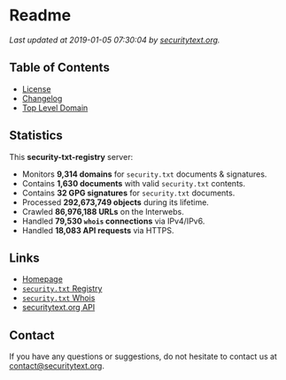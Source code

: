 # Readme

_Last updated at 2019-01-05 07:30:04 by [securitytext.org](https://securitytext.org)._

## Table of Contents

* [License](LICENSE.md)
* [Changelog](CHANGELOG.md)
* [Top Level Domain](TLD.md)

## Statistics

This **security-txt-registry** server:

* Monitors **9,314 domains** for `security.txt` documents & signatures.
* Contains **1,630 documents** with valid `security.txt` contents.
* Contains **32 GPG signatures** for `security.txt` documents.
* Processed **292,673,749 objects** during its lifetime.
* Crawled **86,976,188 URLs** on the Interwebs.
* Handled **79,530 `whois` connections** via IPv4/IPv6.
* Handled **18,083 API requests** via HTTPS.

## Links

* [Homepage](https://securitytext.org)
* [`security.txt` Registry](https://registry.securitytext.org)
* [`security.txt` Whois](https://whois.securitytext.org)
* [securitytext.org API](https://api.securitytext.org)

## Contact

If you have any questions or suggestions, do not hesitate to contact us at contact@securitytext.org.
